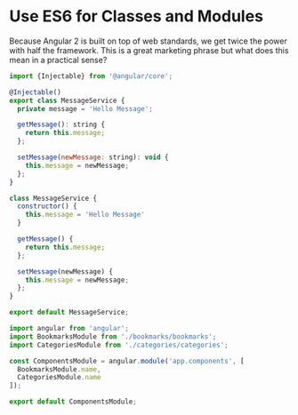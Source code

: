 # Use ES6 for Classes and Modules

Because Angular 2 is built on top of web standards, we get twice the power with half the framework. This is a great marketing phrase but what does this mean in a practical sense? 


```javascript
import {Injectable} from '@angular/core';

@Injectable()
export class MessageService {
  private message = 'Hello Message';

  getMessage(): string {
    return this.message;
  };

  setMessage(newMessage: string): void {
    this.message = newMessage;
  };
}
```

```javascript
class MessageService {
  constructor() {
    this.message = 'Hello Message'
  }

  getMessage() {
    return this.message;
  };

  setMessage(newMessage) {
    this.message = newMessage;
  };
}

export default MessageService;
```

```javascript
import angular from 'angular';
import BookmarksModule from './bookmarks/bookmarks';
import CategoriesModule from './categories/categories';

const ComponentsModule = angular.module('app.components', [
  BookmarksModule.name,
  CategoriesModule.name
]);

export default ComponentsModule;
```